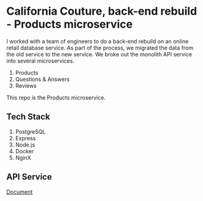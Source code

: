 # California Couture, back-end rebuild - Products microservice

I worked with a team of engineers to do a back-end rebuild on an online retail database service. As part of the process, we migrated the data from the old service to the new service. We broke out the monolith API service into several microservices.

1. Products
2. Questions & Answers
3. Reviews

This repo is the Products microservice.

## Tech Stack

1. PostgreSQL
2. Express
3. Node.js
4. Docker
5. NginX

## API Service

[Document](https://github.com/SDC-System-Zombies/California-Couture-back-end-rebuild-Products/blob/master/ProductsAPI.md)
